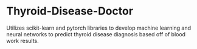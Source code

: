 # Thyroid-Disease-Doctor
Utilizes scikit-learn and pytorch libraries to develop machine learning and neural networks to predict thyroid disease diagnosis based off of blood work results.
